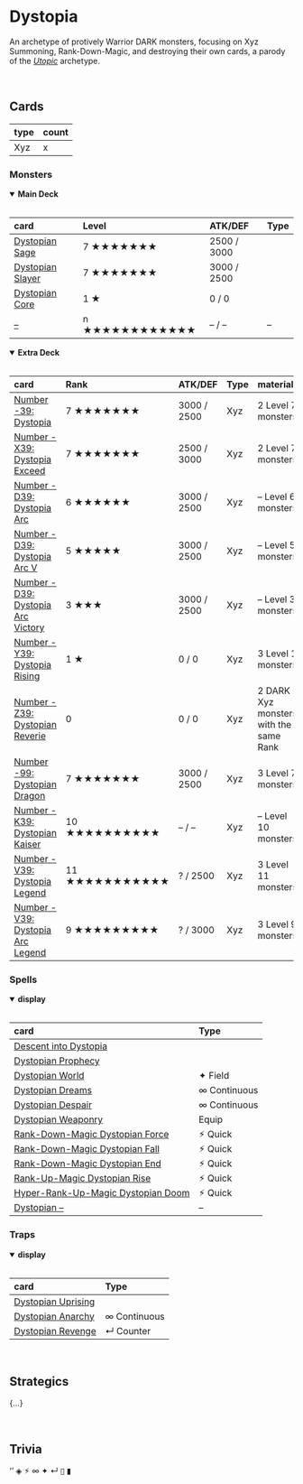 # Dystopia

An archetype of protively Warrior DARK monsters, focusing on Xyz Summoning, Rank-Down-Magic, and destroying their own cards, a parody of the [*Utopic*](https://yugipedia.com/wiki/Utopic) archetype.


<br>


## Cards

| type | count |
| :--- | :---- |
| Xyz  | x |

### Monsters

<details open>
  <summary> <b> Main Deck </b> </summary> <br>

| card | Level | ATK/DEF | Type |
| :--- | :---- | :------ | :--- |
| [Dystopian Sage](../cards/monsters/standard/–.md) | 7 ★★★★★★★ | 2500 / 3000 | |
| [Dystopian Slayer](../cards/monsters/standard/–.md) | 7 ★★★★★★★ | 3000 / 2500 | |
| [Dystopian Core](../cards/monsters/standard/–.md) | 1 ★ | 0 / 0 | |
| [–](../cards/monsters/standard/–.md) | n ★★★★★★★★★★★★ | – / – | – |

</details>

<details open>
  <summary> <b> Extra Deck </b> </summary> <br>

| card | Rank | ATK/DEF | Type | material |
| :--- | :--- | :------ | :--- | :------- |
| [Number -39: Dystopia](../cards/monsters/xyz/–.md) | 7 ★★★★★★★ | 3000 / 2500 | Xyz | 2 Level 7 monsters |
| [Number -X39: Dystopia Exceed](../cards/monsters/xyz/–.md) | 7 ★★★★★★★ | 2500 / 3000 | Xyz | 2 Level 7 monsters |
| [Number -D39: Dystopia Arc](../cards/monsters/xyz/–.md) | 6 ★★★★★★ | 3000 / 2500 | Xyz | –  Level 6 monsters |
| [Number -D39: Dystopia Arc V](../cards/monsters/xyz/–.md) | 5 ★★★★★ | 3000 / 2500 | Xyz | –  Level 5 monsters |
| [Number -D39: Dystopia Arc Victory](../cards/monsters/xyz/–.md) | 3 ★★★ | 3000 / 2500 | Xyz | –  Level 3 monsters |
| [Number -Y39: Dystopia Rising](../cards/monsters/xyz/–.md) | 1 ★ | 0 / 0 | Xyz | 3 Level 1 monsters |
| [Number -Z39: Dystopian Reverie](../cards/monsters/xyz/–.md) | 0 | 0 / 0 | Xyz | 2 DARK Xyz monsters with the same Rank |
| [Number -99: Dystopian Dragon](../cards/monsters/xyz/–.md) | 7 ★★★★★★★ | 3000 / 2500 | Xyz | 3 Level 7 monsters |
| [Number -K39: Dystopian Kaiser](../cards/monsters/xyz/–.md) | 10 ★★★★★★★★★★ | –  / –  | Xyz | –  Level 10 monsters |
| [Number -V39: Dystopia Legend](../cards/monsters/xyz/–.md) | 11 ★★★★★★★★★★★ | ? / 2500 | Xyz | 3 Level 11 monsters |
| [Number -V39: Dystopia Arc Legend](../cards/monsters/xyz/–.md) | 9 ★★★★★★★★★ | ? / 3000 | Xyz | 3 Level 9 monsters |

</details>

### Spells

<details open>
  <summary> <b> display </b> </summary> <br>

| card | Type |
| :--- | :--- |
| [Descent into Dystopia](../cards/spells/–/–.md) | |
| [Dystopian Prophecy](../cards/spells/–/–.md) | |
| [Dystopian World](../cards/spells/–/–.md) | ✦ Field |
| [Dystopian Dreams](../cards/spells/–/–.md) | ∞ Continuous |
| [Dystopian Despair](../cards/spells/–/–.md) | ∞ Continuous |
| [Dystopian Weaponry](../cards/spells/–/–.md) | Equip |
| [Rank-Down-Magic Dystopian Force](../cards/spells/–/–.md) | ⚡︎ Quick |
| [Rank-Down-Magic Dystopian Fall](../cards/spells/–/–.md) | ⚡︎ Quick |
| [Rank-Down-Magic Dystopian End](../cards/spells/–/–.md) | ⚡︎ Quick |
| [Rank-Up-Magic Dystopian Rise](../cards/spells/–/–.md) | ⚡︎ Quick |
| [Hyper-Rank-Up-Magic Dystopian Doom](../cards/spells/–/–.md) | ⚡︎ Quick |
| [Dystopian –](../cards/spells/–/–.md) | – |

</details>

### Traps

<details open>
  <summary> <b> display </b> </summary> <br>

| card | Type |
| :--- | :--- |
| [Dystopian Uprising](../cards/traps/–/–.md) | |
| [Dystopian Anarchy](../cards/traps/–/–.md) | ∞ Continuous |
| [Dystopian Revenge](../cards/traps/–/–.md) | ↵ Counter |

</details>


<br>


## Strategics

{...}


<br>


## Trivia

‘’ ◈ ⚡︎ ∞ ✦ ↵ ▯ ▮